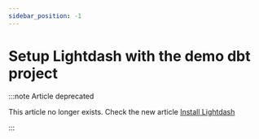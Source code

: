 ```yaml
---
sidebar_position: -1
---
```


# Setup Lightdash with the demo dbt project

:::note Article deprecated

This article no longer exists. Check the new article [Install Lightdash](./setup-lightdash/install-lightdash.mdx)

:::